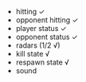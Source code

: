 - hitting ✓
- opponent hitting ✓
- player status ✓
- opponent status ✓
- radars (1/2 √)
- kill state √
- respawn state √
- sound
